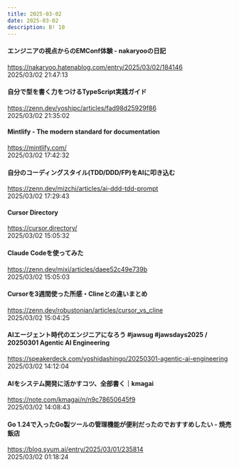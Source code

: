 ```yaml
---
title: 2025-03-02
date: 2025-03-02
description: B! 10
---
```


#### エンジニアの視点からのEMConf体験 - nakaryooの日記
https://nakaryoo.hatenablog.com/entry/2025/03/02/184146<br>
2025/03/02 21:47:13<br>


#### 自分で型を書く力をつけるTypeScript実践ガイド
https://zenn.dev/yoshipc/articles/fad98d25929f86<br>
2025/03/02 21:35:02<br>


#### Mintlify - The modern standard for documentation
https://mintlify.com/<br>
2025/03/02 17:42:32<br>


#### 自分のコーディングスタイル(TDD/DDD/FP)をAIに叩き込む
https://zenn.dev/mizchi/articles/ai-ddd-tdd-prompt<br>
2025/03/02 17:29:43<br>


#### Cursor Directory
https://cursor.directory/<br>
2025/03/02 15:05:32<br>


#### Claude Codeを使ってみた
https://zenn.dev/mixi/articles/daee52c49e739b<br>
2025/03/02 15:05:03<br>


#### Cursorを3週間使った所感・Clineとの違いまとめ
https://zenn.dev/robustonian/articles/cursor_vs_cline<br>
2025/03/02 15:04:25<br>


#### AIエージェント時代のエンジニアになろう #jawsug #jawsdays2025 / 20250301 Agentic AI Engineering
https://speakerdeck.com/yoshidashingo/20250301-agentic-ai-engineering<br>
2025/03/02 14:12:04<br>


#### AIをシステム開発に活かすコツ、全部書く｜kmagai
https://note.com/kmagai/n/n9c78650645f9<br>
2025/03/02 14:08:43<br>


#### Go 1.24で入ったGo製ツールの管理機能が便利だったのでおすすめしたい - 焼売飯店
https://blog.syum.ai/entry/2025/03/01/235814<br>
2025/03/02 01:18:24<br>


